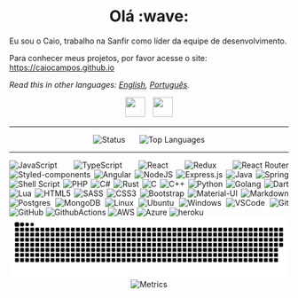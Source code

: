 <h1 align="center">Olá :wave:</h1>

Eu sou o Caio, trabalho na Sanfir como líder da equipe de desenvolvimento.

Para conhecer meus projetos, por favor acesse o site: https://caiocampos.github.io

*Read this in other languages: [English](README.en.md), [Português](README.md).*

<div align="center">
  <span>
    <a title="Github" href="https://github.com/caiocampos"><img src="https://cdn.iconscout.com/icon/free/png-256/github-108-438008.png" width="36px" height="36px"/></a>
  </span>
  &ensp;
  <span>
    <a title="Linkedin" href="https://www.linkedin.com/in/caio-o-campos/"><img src="https://i.ibb.co/Kx2GSrT/linkedin.png" width="36px" height="36px"/></a>
  </span>
</div>

---

<div align="center">
  <span>
    &ensp;
    <img title="Status" src="https://github-readme-stats.vercel.app/api?username=caiocampos&show_icons=true&hide_title=true&hide_rank=true&count_private=true&disable_animations=true&theme=tokyonight&line_height=24"/>
    &ensp;
  </span>
  <span>
    &ensp;
    <img title="Top Languages" src="https://github-readme-stats.vercel.app/api/top-langs?username=caiocampos&hide_title=true&layout=compact&hide=c,html,css,makefile&langs_count=8&theme=tokyonight"/>
    &ensp;
  </span>
</div>

---

<div align="justify">
  <img title="JavaScript" src="https://img.shields.io/badge/JavaScript-323330?style=for-the-badge&logo=javascript&logoColor=F7DF1E" />
  <img title="TypeScript" src="https://img.shields.io/badge/TypeScript-007ACC?style=for-the-badge&logo=typescript&logoColor=white" />
  <img title="React" src="https://img.shields.io/badge/React-20232A?style=for-the-badge&logo=react&logoColor=61DAFB" />
  <img title="Redux" src="https://img.shields.io/badge/Redux-593D88?style=for-the-badge&logo=redux&logoColor=white" />
  <img title="React Router" src="https://img.shields.io/badge/React_Router-CA4245?style=for-the-badge&logo=react-router&logoColor=white" />
  <img title="Styled-components" src="https://img.shields.io/badge/styled--components-DB7093?style=for-the-badge&logo=styled-components&logoColor=white" />
  <img title="Angular" src="https://img.shields.io/badge/Angular-DD0031?style=for-the-badge&logo=angular&logoColor=white" />
  <img title="NodeJS" src="https://img.shields.io/badge/NODEJS-339933.svg?&style=for-the-badge&logo=node.js&logoColor=white" />
  <img title="Express.js" src="https://img.shields.io/badge/Express.js-404D59?style=for-the-badge&logo=express&logoColor=white" />
  <img title="Java" src="https://img.shields.io/badge/JAVA-007396.svg?&style=for-the-badge&logo=java&logoColor=white" />
  <img title="Spring" src="https://img.shields.io/badge/Spring-6DB33F?style=for-the-badge&logo=spring&logoColor=white" />
  <img title="Shell Script" src="https://img.shields.io/badge/Shell_Script-121011?style=for-the-badge&logo=gnu-bash&logoColor=white" />
  <img title="PHP" src="https://img.shields.io/badge/PHP-777BB4?style=for-the-badge&logo=php&logoColor=white" />
  <img title="C#" src="https://img.shields.io/badge/C%23-239120?style=for-the-badge&logo=c-sharp&logoColor=white" />
  <img title="Rust" src="https://img.shields.io/badge/Rust-000000?style=for-the-badge&logo=rust&logoColor=white" />
  <img title="C" src="https://img.shields.io/badge/C-00599C?style=for-the-badge&logo=c&logoColor=white" />
  <img title="C++" src="https://img.shields.io/badge/C%2B%2B-00599C?style=for-the-badge&logo=c%2B%2B&logoColor=white" />
  <img title="Python" src="https://img.shields.io/badge/PYTHON-3776AB.svg?&style=for-the-badge&logo=python&logoColor=white" />
  <img title="Golang" src="https://img.shields.io/badge/GOLANG-7fd5ea.svg?&style=for-the-badge&logo=go&logoColor=333333" />
  <img title="Dart" src="https://img.shields.io/badge/Dart-0175C2?style=for-the-badge&logo=dart&logoColor=white" />
  <img title="Lua" src="https://img.shields.io/badge/Lua-2C2D72?style=for-the-badge&logo=lua&logoColor=white" />
  <img title="HTML5" src="https://img.shields.io/badge/HTML5-E34F26.svg?&style=for-the-badge&logo=html5&logoColor=white" />
  <img title="SASS" src="https://img.shields.io/badge/SASS-CC6699.svg?&style=for-the-badge&logo=sass&logoColor=white" />
  <img title="CSS3" src="https://img.shields.io/badge/CSS3-%231572B6.svg?&style=for-the-badge&logo=css3&logoColor=white" />
  <img title="Bootstrap" src="https://img.shields.io/badge/Bootstrap-563D7C?style=for-the-badge&logo=bootstrap&logoColor=white" />
  <img title="Material-UI" src="https://img.shields.io/badge/Material--UI-0081CB?style=for-the-badge&logo=material-ui&logoColor=white" />
  <img title="Markdown" src="https://img.shields.io/badge/Markdown-000000?style=for-the-badge&logo=markdown&logoColor=white" />
  <img title="Postgres" src="https://img.shields.io/badge/POSTGRES-316192.svg?&style=for-the-badge&logo=postgresql&logoColor=white" />
  <img title="MongoDB" src="https://img.shields.io/badge/MongoDB-4EA94B?style=for-the-badge&logo=mongodb&logoColor=white" />
  <img title="Linux" src="https://img.shields.io/badge/LINUX-FCC624?style=for-the-badge&logo=linux&logoColor=black" />
  <img title="Ubuntu" src="https://img.shields.io/badge/Ubuntu-E95420?style=for-the-badge&logo=ubuntu&logoColor=white" />
  <img title="Windows" src="https://img.shields.io/badge/Windows-0078D6?style=for-the-badge&logo=windows&logoColor=white" />
  <img title="VSCode" src="https://img.shields.io/badge/vscode-007ACC.svg?style=for-the-badge&logo=visualstudiocode&logoColor=white" />
  <img title="Git" src="https://img.shields.io/badge/GIT-%23F05033.svg?&style=for-the-badge&logo=git&logoColor=white" />
  <img title="GitHub" src="https://img.shields.io/badge/GITHUB-121011.svg?&style=for-the-badge&logo=github&logoColor=white" />
  <img title="GithubActions" src="https://img.shields.io/badge/GITHUB%20ACTIONS-121011.svg?&style=for-the-badge&logo=github-actions&logoColor=white" />
  <img title="AWS" src="https://img.shields.io/badge/AMAZON%20AWS-232F3E.svg?&style=for-the-badge&logo=amazon-aws&logoColor=white" />
  <img title="Azure" src="https://img.shields.io/badge/Microsoft_Azure-0089D6?style=for-the-badge&logo=microsoft-azure&logoColor=white" />
  <img title="heroku" src="https://img.shields.io/badge/heroku-430098.svg?style=for-the-badge&logo=heroku&logoColor=white" />
</div>


<div align="center">
  <img title="Snake animation" src="https://github.com/caiocampos/CaioCampos/blob/output/github-contribution-grid-snake.svg"/>
  <img title="Metrics" src="https://metrics.lecoq.io/caiocampos?template=classic&base.activity=0&base.community=0&base.metadata=0&achievements=1&achievements.threshold=C&achievements.secrets=true&achievements.display=compact&achievements.limit=0&config.timezone=America%2FSao_Paulo"/>
</div>
